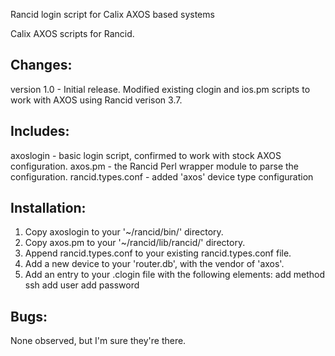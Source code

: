 Rancid login script for Calix AXOS based systems

Calix AXOS scripts for Rancid. 

Changes:
-------
version 1.0 - Initial release. Modified existing clogin and ios.pm scripts to work with AXOS using Rancid verison 3.7.

Includes:
--------
axoslogin - basic login script, confirmed to work with stock AXOS configuration. 
axos.pm - the Rancid Perl wrapper module to parse the configuration.
rancid.types.conf - added 'axos' device type configuration

Installation:
------------
1) Copy axoslogin to your '~/rancid/bin/' directory.
2) Copy axos.pm to your '~/rancid/lib/rancid/' directory.
3) Append rancid.types.conf to your existing rancid.types.conf file.
4) Add a new device to your 'router.db', with the vendor of 'axos'.
5) Add an entry to your .clogin file with the following elements:
	add method <host> ssh
	add user <host> <username>
	add password <host> <password>


Bugs:
----
None observed, but I'm sure they're there.
